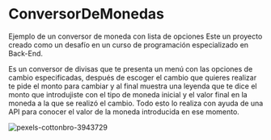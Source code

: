 <h1> ConversorDeMonedas</h1> 

Ejemplo de un conversor de moneda con lista de opciones
Este un proyecto creado como un desafío en un curso de programación especializado en Back-End.

Es un conversor de divisas que te presenta un menú con las opciones de cambio especificadas, después de escoger el cambio que quieres realizar te pide el monto para cambiar y al final muestra una leyenda que te dice el monto que introdujiste con el tipo de moneda inicial y el valor final en la moneda a la que se realizó el cambio. Todo esto lo realiza con ayuda de una API para conocer el valor de la moneda introducida en ese momento. 



![pexels-cottonbro-3943729](https://github.com/RosaGnzlz/ConversorDeMonedas/assets/161905046/42e60be9-1787-4f21-a724-02ae50ef6fbf)
